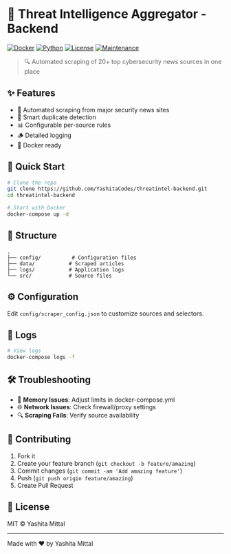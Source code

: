 # 🔐 Threat Intelligence Aggregator - Backend

[![Docker](https://img.shields.io/badge/docker-%230db7ed.svg?style=for-the-badge&logo=docker&logoColor=white)](https://www.docker.com/)
[![Python](https://img.shields.io/badge/python-3.11-blue.svg?style=for-the-badge&logo=python&logoColor=white)](https://www.python.org)
[![License](https://img.shields.io/badge/license-MIT-green.svg?style=for-the-badge)](LICENSE)
[![Maintenance](https://img.shields.io/badge/Maintained%3F-yes-green.svg?style=for-the-badge)](https://GitHub.com/Naereen/StrapDown.js/graphs/commit-activity)

> 🔍 Automated scraping of 20+ top cybersecurity news sources in one place

## ✨ Features

- 🤖 Automated scraping from major security news sites
- 🎯 Smart duplicate detection
- 📊 Configurable per-source rules
- 🪵 Detailed logging
- 🐳 Docker ready

## 🚀 Quick Start

```bash
# Clone the repo
git clone https://github.com/YashitaCodes/threatintel-backend.git
cd threatintel-backend

# Start with Docker
docker-compose up -d
```

## 📁 Structure

```
.
├── config/          # Configuration files
├── data/           # Scraped articles
├── logs/           # Application logs
└── src/            # Source files
```

## ⚙️ Configuration

Edit `config/scraper_config.json` to customize sources and selectors.

## 📝 Logs

```bash
# View logs
docker-compose logs -f
```

## 🛠️ Troubleshooting

- 💾 **Memory Issues**: Adjust limits in docker-compose.yml
- 🌐 **Network Issues**: Check firewall/proxy settings
- 🔍 **Scraping Fails**: Verify source availability

## 🤝 Contributing

1. Fork it
2. Create your feature branch (`git checkout -b feature/amazing`)
3. Commit changes (`git commit -am 'Add amazing feature'`)
4. Push (`git push origin feature/amazing`)
5. Create Pull Request

## 📜 License

MIT © Yashita Mittal

---
Made with ❤️ by Yashita Mittal
